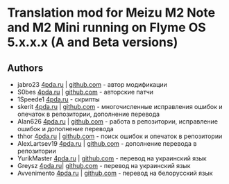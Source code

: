 # Translation mod for Meizu M2 Note and M2 Mini running on Flyme OS 5.x.x.x (A and Beta versions)

Authors
-------------------

- jabro23 [4pda.ru](http://4pda.ru/forum/index.php?showuser=2144853) | [github.com](https://github.com/jabro23) - автор модификации
- S0bes [4pda.ru](http://4pda.ru/forum/index.php?showuser=1638237) | [github.com]( https://github.com/s0bes) - авторские патчи
- 1Speede1 [4pda.ru](http://4pda.ru/forum/index.php?showuser=3110746) - скрипты
- skerit [4pda.ru](http://4pda.ru/forum/index.php?showuser=2888065) | [github.com](https://github.com/skerit4pda) - многочисленные исправления ошибок и опечаток в репозитории, дополнение перевода
- Alan626 [4pda.ru](http://4pda.ru/forum/index.php?showuser=2478679) | [github.com](https://github.com/Alan626-Encore96) - работа в репозитории, исправление ошибок и дополнение перевода
- thhor [4pda.ru](http://4pda.ru/forum/index.php?showuser=1567840) | [github.com](https://github.com/thhor) - поиск ошибок и опечаток в репозитории
- AlexLartsev19 [4pda.ru](http://4pda.ru/forum/index.php?showuser=4647584) | [github.com](https://github.com/AlexLartsev19) - дополнение перевода в репозитории
- YurikMaster [4pda.ru](http://4pda.ru/forum/index.php?showuser=797255) | [github.com](https://github.com/YurikMaster) - перевод на украинский язык 
- Greysz [4pda.ru](http://4pda.ru/forum/index.php?showuser=5552977)| [github.com](https://github.com/Greysz) - перевод на украинский язык
- Avvenimento [4pda.ru](http://4pda.ru/forum/index.php?showuser=3782334) | [github.com](https://github.com/Avvenimento) - перевод на белорусский язык
